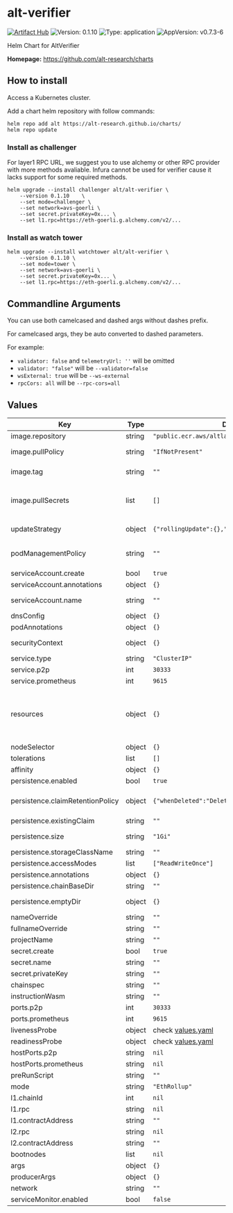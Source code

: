 # alt-verifier

[![Artifact Hub](https://img.shields.io/endpoint?url=https://artifacthub.io/badge/repository/alt-verifier)](https://artifacthub.io/packages/search?repo=alt-verifier)
![Version: 0.1.10](https://img.shields.io/badge/Version-0.1.10-informational?style=flat-square) ![Type: application](https://img.shields.io/badge/Type-application-informational?style=flat-square) ![AppVersion: v0.7.3-6](https://img.shields.io/badge/AppVersion-v0.7.3--6-informational?style=flat-square)

Helm Chart for AltVerifier

**Homepage:** <https://github.com/alt-research/charts>

## How to install

Access a Kubernetes cluster.

Add a chart helm repository with follow commands:

```console
helm repo add alt https://alt-research.github.io/charts/
helm repo update
```

### Install as challenger

For layer1 RPC URL, we suggest you to use alchemy or other RPC provider with more methods avaliable.
Infura cannot be used for verifier cause it lacks support for some required methods.

```console
helm upgrade --install challenger alt/alt-verifier \
    --version 0.1.10	\
    --set mode=challenger \
    --set network=avs-goerli \
    --set secret.privateKey=0x... \
    --set l1.rpc=https://eth-goerli.g.alchemy.com/v2/...
```

### Install as watch tower

```console
helm upgrade --install watchtower alt/alt-verifier \
    --version 0.1.10 \
    --set mode=tower \
    --set network=avs-goerli \
    --set secret.privateKey=0x... \
    --set l1.rpc=https://eth-goerli.g.alchemy.com/v2/...
```

## Commandline Arguments

You can use both camelcased and dashed args without dashes prefix.

For camelcased args, they be auto converted to dashed parameters.

For example:
- `validator: false` and `telemetryUrl: ''` will be omitted
- `validator: "false"` will be `--validator=false`
- `wsExternal: true` will be `--ws-external`
- `rpcCors: all` will be `--rpc-cors=all`

## Values

| Key | Type | Default | Description |
|-----|------|---------|-------------|
| image.repository | string | `"public.ecr.aws/altlayer/alt-verifier"` | Image repository |
| image.pullPolicy | string | `"IfNotPresent"` | Specify a imagePullPolicy Defaults to 'Always' if image tag is 'latest', else set to 'IfNotPresent' ref: http://kubernetes.io/docs/user-guide/images/#pre-pulling-images |
| image.tag | string | `""` | Image tag. Overrides the image tag whose default is the chart appVersion. (default to "master" before first release) If mode is validator, default tag will be appVersion-tracing |
| image.pullSecrets | list | `[]` | Specify docker-registry secret names as an array Optionally specify an array of imagePullSecrets. Secrets must be manually created in the namespace. ref: https://kubernetes.io/docs/tasks/configure-pod-container/pull-image-private-registry/ Example: pullSecrets:   - myRegistryKeySecretName·  |
| updateStrategy | object | `{"rollingUpdate":{},"type":"RollingUpdate"}` | statefulset strategy type @skip updateStrategy.rollingUpdate ref: https://kubernetes.io/docs/concepts/workloads/controllers/statefulset/#update-strategies  |
| podManagementPolicy | string | `""` | podManagementPolicy to manage scaling operation of %%MAIN_CONTAINER_NAME%% pods ref: https://kubernetes.io/docs/concepts/workloads/controllers/statefulset/#pod-management-policies  |
| serviceAccount.create | bool | `true` | Enable the creation of a ServiceAccount |
| serviceAccount.annotations | object | `{}` | Annotations to add to the service account |
| serviceAccount.name | string | `""` | The name of the service account to use. If not set and create is true, a name is generated using the fullname template |
| dnsConfig | object | `{}` | DNS config of Pod |
| podAnnotations | object | `{}` | Annotations of producer Pod |
| securityContext | object | `{}` | Security Context of producer container Example:  securityContext:   capabilities:     drop:     - ALL   readOnlyRootFilesystem: true   runAsNonRoot: true   runAsUser: 1000 |
| service.type | string | `"ClusterIP"` | type of service |
| service.p2p | int | `30333` | P2P port of service |
| service.prometheus | int | `9615` | Prometheus port of service |
| resources | object | `{}` | Resource seetings of producer container We usually recommend not to specify default resources and to leave this as a conscious choice for the user. This also increases chances charts run on environments with little resources, such as Minikube. If you do want to specify resources, uncomment the following lines, adjust them as necessary, and remove the curly braces after 'resources:'. limits:   cpu: 100m   memory: 128Mi requests:   cpu: 100m   memory: 128Mi |
| nodeSelector | object | `{}` | nodeSelector of pod |
| tolerations | list | `[]` | tolerations of pod |
| affinity | object | `{}` | affinity of pod |
| persistence.enabled | bool | `true` | setup volumeClaimTemplate for chaindata persistent volume for producer statefulsets |
| persistence.claimRetentionPolicy | object | `{"whenDeleted":"Delete","whenScaled":"Delete"}` | persistentVolumeClaimRetentionPolicy, value can be Retain or Delete. ref: https://kubernetes.io/docs/concepts/workloads/controllers/statefulset/#persistentvolumeclaim-retention |
| persistence.existingClaim | string | `""` | If set, use existing claim instead of creating a new one |
| persistence.size | string | `"1Gi"` | Size of volume. **NOTICE**: gp3 volume can be live resized when more space needed, no need to provision a large volume at start |
| persistence.storageClassName | string | `""` | storageClassName of PVC |
| persistence.accessModes | list | `["ReadWriteOnce"]` | accessModes of PVC |
| persistence.annotations | object | `{}` | annotations of PVC |
| persistence.chainBaseDir | string | `""` | Dir of volume to store chain data |
| persistence.emptyDir | object | `{}` | EmptyDir settings Will be used when `persistence.enabled=false` Ref: https://kubernetes.io/docs/concepts/storage/volumes#emptydir |
| nameOverride | string | `""` | String to be used in labels |
| fullnameOverride | string | `""` | String to be used as the base of most resource names |
| projectName | string | `""` | String to be used in many resource names |
| secret.create | bool | `true` | create secret instead of using exsisting one |
| secret.name | string | `""` | if `create==false` this is the extra secret's name |
| secret.privateKey | string | `""` | ecdsa private key that will be inserted into the node's keystore |
| chainspec | string | `""` | URL to download chainspec.json |
| instructionWasm | string | `""` | URL to download alt-instruction wasm file |
| ports.p2p | int | `30333` | P2P port of verifier |
| ports.prometheus | int | `9615` | Prometheus port of verifier |
| livenessProbe | object | check [values.yaml](./values.yaml) | Liveness probe |
| readinessProbe | object | check [values.yaml](./values.yaml) | Readiness probe |
| hostPorts.p2p | string | `nil` | P2P port |
| hostPorts.prometheus | string | `nil` | Prometheus port of producer |
| preRunScript | string | `""` | script that run before running verifier |
| mode | string | `"EthRollup"` | verifier mode options: EthRollup, Tower|WatchTower|OnlyChallenger, BeaconRollup, Challenger|TestChallenger |
| l1.chainId | int | `nil` | chainId of layer1 |
| l1.rpc | string | `nil` | RPC URL of layer1 |
| l1.contractAddress | string | `""` | contract address of layer1 diamond proxy |
| l2.rpc | string | `nil` | RPC URL of layer2 |
| l2.contractAddress | string | `""` | contract address of layer2 bridge |
| bootnodes | list | `nil` | bootnodes of verifier |
| args | object | `{}` | command line args of verifier |
| producerArgs | object | `{}` | <PRODUCER_ARGS>... command line args of verifier |
| network | string | `""` | preset network configs. options: avs-goerli |
| serviceMonitor.enabled | bool | `false` | create prometheus-stack's serviceMonitor for producer |
